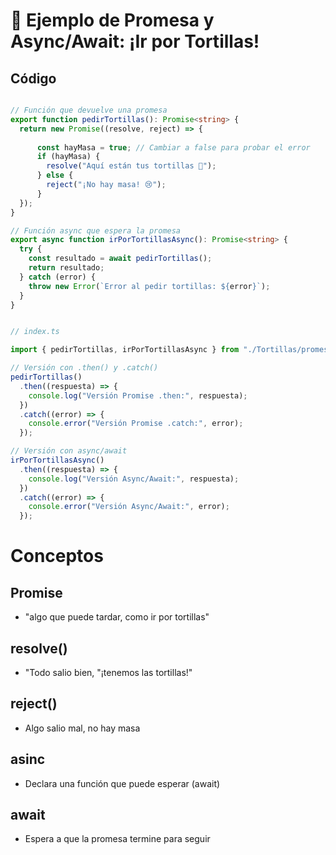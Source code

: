 # 🌮 Ejemplo de Promesa y Async/Await: ¡Ir por Tortillas!


## Código

```ts

// Función que devuelve una promesa
export function pedirTortillas(): Promise<string> {
  return new Promise((resolve, reject) => {
    
      const hayMasa = true; // Cambiar a false para probar el error
      if (hayMasa) {
        resolve("Aquí están tus tortillas 🌮");
      } else {
        reject("¡No hay masa! 😢");
      }
  });
}

// Función async que espera la promesa
export async function irPorTortillasAsync(): Promise<string> {
  try {
    const resultado = await pedirTortillas();
    return resultado;
  } catch (error) {
    throw new Error(`Error al pedir tortillas: ${error}`);
  }
}

```

```ts

// index.ts

import { pedirTortillas, irPorTortillasAsync } from "./Tortillas/promesaTortillas";

// Versión con .then() y .catch()
pedirTortillas()
  .then((respuesta) => {
    console.log("Versión Promise .then:", respuesta);
  })
  .catch((error) => {
    console.error("Versión Promise .catch:", error);
  });

// Versión con async/await
irPorTortillasAsync()
  .then((respuesta) => {
    console.log("Versión Async/Await:", respuesta);
  })
  .catch((error) => {
    console.error("Versión Async/Await:", error);
  });

```
# Conceptos 

## Promise 
- "algo que puede tardar, como ir por tortillas"

## resolve() 
- "Todo salio bien, "¡tenemos las tortillas!"

## reject() 
- Algo salio mal, no hay masa

## asinc 
- Declara una función que puede esperar (await)

## await 
- Espera a que la promesa termine para seguir



